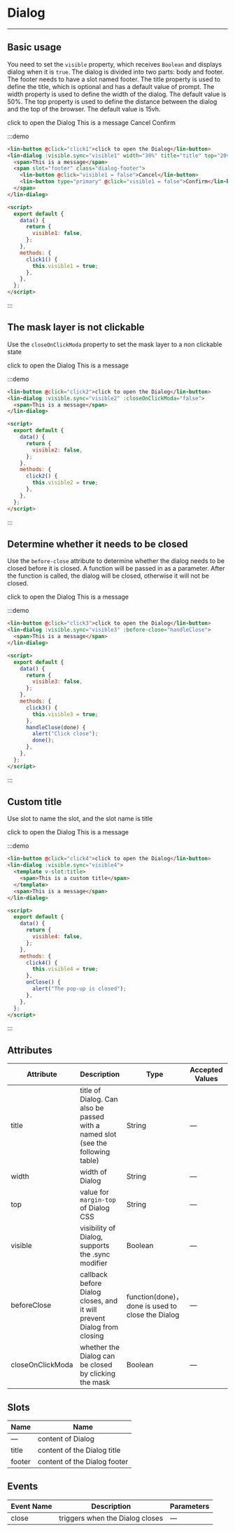 <style lang="scss" scoped>
.dialog-footer {
  .lin-button {
    margin-left: 10px;
  }
}
</style>

<script>
export default {
  data() {
    return {
      visible1: false,
      visible2: false,
      visible3: false,
      visible4: false
    };
  },
  methods: {
    click1() {
      this.visible1 = true;
    },
    click2() {
      this.visible2 = true;
    },
    click3() {
      this.visible3 = true;
    },
    click4() {
      this.visible4 = true;
    },
    handleClose(done) {
      alert("Click close");
      done();
    },
    onClose(){
        alert('The pop-up is closed')
    }
  }
};
</script>

# Dialog

---

## Basic usage

You need to set the `visible` property, which receives `Boolean` and displays dialog when it is `true`. The dialog is divided into two parts: body and footer. The footer needs to have a slot named footer. The title property is used to define the title, which is optional and has a default value of prompt. The width property is used to define the width of the dialog. The default value is 50%. The top property is used to define the distance between the dialog and the top of the browser. The default value is 15vh.

<div class='demo-block'>
<lin-button @click="click1">click to open the Dialog</lin-button>
<lin-dialog 
    :visible.sync="visible1" 
    width="30%" 
    title="title" 
    top="20vh">
    <span>This is a message</span>
    <span slot="footer" class="dialog-footer">
        <lin-button @click="visible1 = false">Cancel</lin-button>
        <lin-button type="primary" @click="visible1 = false">Confirm</lin-button>
    </span>
</lin-dialog>
</div>

:::demo

```html
<lin-button @click="click1">click to open the Dialog</lin-button>
<lin-dialog :visible.sync="visible1" width="30%" title="title" top="20vh">
  <span>This is a message</span>
  <span slot="footer" class="dialog-footer">
    <lin-button @click="visible1 = false">Cancel</lin-button>
    <lin-button type="primary" @click="visible1 = false">Confirm</lin-button>
  </span>
</lin-dialog>

<script>
  export default {
    data() {
      return {
        visible1: false,
      };
    },
    methods: {
      click1() {
        this.visible1 = true;
      },
    },
  };
</script>
```

:::

## The mask layer is not clickable

Use the `closeOnClickModa` property to set the mask layer to a non clickable state

<div class='demo-block'>
<lin-button @click="click2">click to open the Dialog</lin-button>
<lin-dialog 
    :visible.sync="visible2" 
    :closeOnClickModa="false">
    <span>This is a message</span>
</lin-dialog>
</div>

:::demo

```html
<lin-button @click="click2">click to open the Dialog</lin-button>
<lin-dialog :visible.sync="visible2" :closeOnClickModa="false">
  <span>This is a message</span>
</lin-dialog>

<script>
  export default {
    data() {
      return {
        visible2: false,
      };
    },
    methods: {
      click2() {
        this.visible2 = true;
      },
    },
  };
</script>
```

:::

## Determine whether it needs to be closed

Use the `before-close` attribute to determine whether the dialog needs to be closed before it is closed. A function will be passed in as a parameter. After the function is called, the dialog will be closed, otherwise it will not be closed.

<div class='demo-block'>
    <lin-button @click="click3">click to open the Dialog</lin-button>
    <lin-dialog :visible.sync="visible3" :before-close="handleClose">
    <span>This is a message</span>
    </lin-dialog>
</div>

:::demo

```html
<lin-button @click="click3">click to open the Dialog</lin-button>
<lin-dialog :visible.sync="visible3" :before-close="handleClose">
  <span>This is a message</span>
</lin-dialog>

<script>
  export default {
    data() {
      return {
        visible3: false,
      };
    },
    methods: {
      click3() {
        this.visible3 = true;
      },
      handleClose(done) {
        alert("Click close");
        done();
      },
    },
  };
</script>
```

:::

## Custom title

Use slot to name the slot, and the slot name is title

<div class='demo-block'>
    <lin-button @click="click4">click to open the Dialog</lin-button>
      <lin-dialog :visible.sync="visible4" @close='onClose'>
        <template v-slot:title>
          <span>This is a custom title</span>
        </template>
        <span>This is a message</span>
    </lin-dialog>
</div>

:::demo

```html
<lin-button @click="click4">click to open the Dialog</lin-button>
<lin-dialog :visible.sync="visible4">
  <template v-slot:title>
    <span>This is a custom title</span>
  </template>
  <span>This is a message</span>
</lin-dialog>

<script>
  export default {
    data() {
      return {
        visible4: false,
      };
    },
    methods: {
      click4() {
        this.visible4 = true;
      },
      onClose() {
        alert("The pop-up is closed");
      },
    },
  };
</script>
```

:::

## Attributes

| Attribute        | Description                                                                     | Type                                             | Accepted Values | Default |
| ---------------- | ------------------------------------------------------------------------------- | ------------------------------------------------ | --------------- | ------- |
| title            | title of Dialog. Can also be passed with a named slot (see the following table) | String                                           | —               | Title   |
| width            | width of Dialog                                                                 | String                                           | —               | 50%     |
| top              | value for `margin-top` of Dialog CSS                                            | String                                           | —               | 15vh    |
| visible          | visibility of Dialog, supports the .sync modifier                               | Boolean                                          | —               | false   |
| beforeClose      | callback before Dialog closes, and it will prevent Dialog from closing          | function(done)，done is used to close the Dialog | —               | —       |
| closeOnClickModa | whether the Dialog can be closed by clicking the mask                           | Boolean                                          | —               | true    |

## Slots

| Name   | Name                         |
| ------ | ---------------------------- |
| —      | content of Dialog            |
| title  | content of the Dialog title  |
| footer | content of the Dialog footer |

## Events

| Event Name | Description                     | Parameters |
| ---------- | ------------------------------- | ---------- |
| close      | triggers when the Dialog closes | —          |
